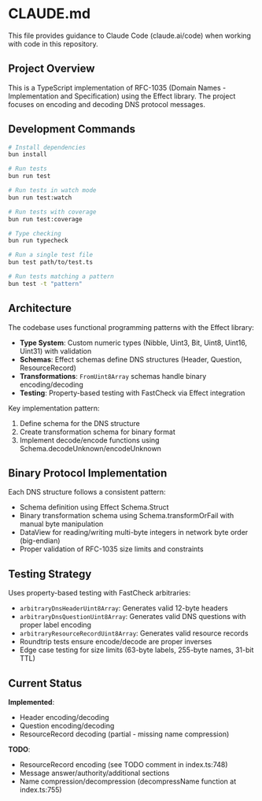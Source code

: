 # CLAUDE.md

This file provides guidance to Claude Code (claude.ai/code) when working with code in this repository.

## Project Overview

This is a TypeScript implementation of RFC-1035 (Domain Names - Implementation and Specification) using the Effect library. The project focuses on encoding and decoding DNS protocol messages.

## Development Commands

```bash
# Install dependencies
bun install

# Run tests
bun run test

# Run tests in watch mode
bun run test:watch

# Run tests with coverage
bun run test:coverage

# Type checking
bun run typecheck

# Run a single test file
bun test path/to/test.ts

# Run tests matching a pattern
bun test -t "pattern"
```

## Architecture

The codebase uses functional programming patterns with the Effect library:

- **Type System**: Custom numeric types (Nibble, Uint3, Bit, Uint8, Uint16, Uint31) with validation
- **Schemas**: Effect schemas define DNS structures (Header, Question, ResourceRecord)
- **Transformations**: `FromUint8Array` schemas handle binary encoding/decoding
- **Testing**: Property-based testing with FastCheck via Effect integration

Key implementation pattern:
1. Define schema for the DNS structure
2. Create transformation schema for binary format
3. Implement decode/encode functions using Schema.decodeUnknown/encodeUnknown

## Binary Protocol Implementation

Each DNS structure follows a consistent pattern:
- Schema definition using Effect Schema.Struct
- Binary transformation schema using Schema.transformOrFail with manual byte manipulation
- DataView for reading/writing multi-byte integers in network byte order (big-endian)
- Proper validation of RFC-1035 size limits and constraints

## Testing Strategy

Uses property-based testing with FastCheck arbitraries:
- `arbitraryDnsHeaderUint8Array`: Generates valid 12-byte headers
- `arbitraryDnsQuestionUint8Array`: Generates valid DNS questions with proper label encoding
- `arbitraryResourceRecordUint8Array`: Generates valid resource records
- Roundtrip tests ensure encode/decode are proper inverses
- Edge case testing for size limits (63-byte labels, 255-byte names, 31-bit TTL)

## Current Status

**Implemented**:
- Header encoding/decoding
- Question encoding/decoding
- ResourceRecord decoding (partial - missing name compression)

**TODO**:
- ResourceRecord encoding (see TODO comment in index.ts:748)
- Message answer/authority/additional sections
- Name compression/decompression (decompressName function at index.ts:755)